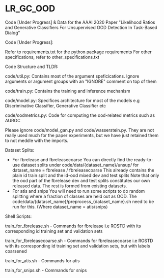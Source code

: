 # LR_GC_OOD
Code [Under Progress] &amp; Data for the AAAI 2020 Paper "Likelihood Ratios and Generative Classifiers For Unsupervised OOD Detection In Task-Based Dialog"


Code [Under Progress]:

Refer to requirements.txt for the python package requirements
For other specifications, refer to other_specifications.txt


Code Structure and TLDR:

code/util.py: Contains most of the argument speficications. Ignore arguments or argument groups with an "IGNORE" comment on top of them

code/train.py: Contains the training and inference mechanism

code/model.py: Specifices architecture for most of the models e.g Discriminative Classifier, Generative Classifier etc

code/oodmetrics.py: Code for computing the ood-related metrics such as AUROC 

Please ignore code/model_gan.py and code/wasserstein.py. They are not really used much for the paper experiments, but we have just retained them to not meddle with the imports.

Dataset Splits:

- For fbrelease and fbreleasecoarse
	You can directly find the ready-to-use dataset splits under code/data/{dataset_name}/unsup/ for dataset_name = fbrelease / fbreleasecoarse
	This already contains the plain id train split and the id-ood mixed dev and test splits
	Note that only the ood part of the fbrelease dev and test splits constitutes our own released data. The rest is formed from existing datasets.
- For atis and snips
        You will need to run some scripts to do random splitting where a fraction of classes are held out as OOD.
        The code/data/{dataset_name}/preprocess_{dataset_name}.sh need to be run for this. (Where dataset_name = atis/snips) 



Shell Scripts:

train_for_fbrelease.sh - Commands for fbrelease i.e ROSTD with its corresponding id training set and validation sets

train_for_fbreleasecoarse.sh - Commands for fbreleasecoarse i.e ROSTD with its corresponding id training set and validation sets, but with labels coarsened

train_for_atis.sh - Commands for atis

train_for_snips.sh - Commands for snips

